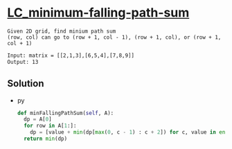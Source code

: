 # [LC_minimum-falling-path-sum](https://leetcode.com/problems/minimum-falling-path-sum)

```en
Given 2D grid, find minium path sum
(row, col) can go to (row + 1, col - 1), (row + 1, col), or (row + 1, col + 1)
```

```txt
Input: matrix = [[2,1,3],[6,5,4],[7,8,9]]
Output: 13
```

## Solution

* py

  ```py
  def minFallingPathSum(self, A):
    dp = A[0]
    for row in A[1:]:
      dp = [value + min(dp[max(0, c - 1) : c + 2]) for c, value in enumerate(row)]
    return min(dp)
  ```
